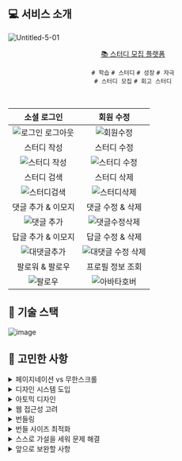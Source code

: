 ## 💻 서비스 소개

![Untitled-5-01](https://user-images.githubusercontent.com/68919333/195964523-e2d4c5a6-03c7-44ac-bebb-af9f2b952101.png)

<div align="center">

[📚 스터디 모집 플랫폼](https://lnshare-study.com/) <br>

`# 학습` `# 스터디` `# 성장` `# 자극` <br/>
`# 스터디 모집` `# 회고 스터디`

</div>
<br/>

|                                                        소셜 로그인                                                        |                                                         회원 수정                                                          |
| :-----------------------------------------------------------------------------------------------------------------------: | :------------------------------------------------------------------------------------------------------------------------: |
| ![로그인 로그아웃](https://user-images.githubusercontent.com/58525009/197402080-761812a4-c887-4c16-bc5b-7430c6f6b069.gif) |     ![회원수정](https://user-images.githubusercontent.com/58525009/197403387-31ebd007-bdb4-453d-8635-fa65f75517be.gif)     |
|                                                        스터디 작성                                                        |                                                        스터디 수정                                                         |
|   ![스터디 작성](https://user-images.githubusercontent.com/58525009/197402091-13c5d48c-41f8-43b4-9f71-3a90511f409e.gif)   |   ![스터디 수정](https://user-images.githubusercontent.com/58525009/197401459-650b51a3-b9a0-4d18-99b4-0ffadfc44243.gif)    |
|                                                        스터디 검색                                                        |                                                        스터디 삭제                                                         |
|   ![스터디검색](https://user-images.githubusercontent.com/58525009/200170826-e1dd3867-10d3-445e-be1c-c09e4ebee770.gif)    |    ![스터디삭제](https://user-images.githubusercontent.com/58525009/200170970-2a591183-0fd8-4feb-8731-a52e04cc902d.gif)    |
|                                                    댓글 추가 & 이모지                                                     |                                                      댓글 수정 & 삭제                                                      |
|    ![댓글 추가](https://user-images.githubusercontent.com/58525009/197402435-dd68f674-10ad-451f-b114-1d39949408cf.gif)    |   ![댓글수정삭제](https://user-images.githubusercontent.com/58525009/197402620-39b80f5d-9437-4708-9654-15aef4cd45a7.gif)   |
|                                                    답글 추가 & 이모지                                                     |                                                      답글 수정 & 삭제                                                      |
|   ![대댓글추가](https://user-images.githubusercontent.com/58525009/197402835-d75bb41b-8b24-4bc3-a919-874fea4f20fa.gif)    | ![대댓글 수정 삭제](https://user-images.githubusercontent.com/58525009/197403213-c5721a86-5f92-4584-b79c-3ab3db47ccdc.gif) |
|                                                      팔로워 & 팔로우                                                      |                                                      프로필 정보 조회                                                      |
|     ![팔로우](https://user-images.githubusercontent.com/58525009/200167901-dd60c14d-f073-4184-809d-d0979e968113.gif)      |    ![아바타호버](https://user-images.githubusercontent.com/58525009/200170556-5e11f395-581f-4630-ad73-de8e2a3cae0a.gif)    |

## 🏃 기술 스택

![image](https://user-images.githubusercontent.com/58525009/200190120-ddfce5db-8a07-49d4-9920-0bfaf6637de6.png)

## 📑 고민한 사항

<details>
<summary>페이지네이션 vs 무한스크롤</summary>

- 페이지네이션, 무한스크롤을 상황에 맞게 적용
    - 스터디 글 목록 페이지에서는 스터디 모집글을 사용자가 찾을 것이기 때문에 페이지네이션이 적합하다고 판단하였습다. 하지만 랜딩 페이지는 서비스를 맛보기로 소개하는 것이기 때문에 무한스크롤로 해도 크게 상관없다고 판단하였습니다. 하지만 그렇게 되면 사용자가 푸터를 초기화면에서 찾기 어렵습니다. 애써 찾게되더라도 무한스크롤로 다시 로딩되면 푸터는 시야에서 사라지기 때문입니다. 그런 면에서 페이지네이션이나 ‘더보기’버튼을 눌러서 로딩하게 되면 푸터를 볼 수 있다고 생각하여 그 방식들이 더 적합하다고 판단하였습니다. 여기서는 글을 찾는 목적이 아니므로 보통의 페이지네이션보다 ‘더보기’가 가장 적합하다고 판단하였다. 그렇다면 실제 서비스에서는 어떻게 적용했을지 찾아보았습니다.
- 실제 서비스를 찾아보며 근거 보완
    - 페이스북은 무한스크롤로 렌더링하되 푸터를 프로필 메뉴바 하단에서 확인할 수 있게 하였습니다.
    - 깃허브와 네이버는 ‘더보기’버튼을 두어서 누르면 추가적으로 로딩하게 하는 대신에 사용자가 원하면 그 버튼을 누리지 않고 푸터를 볼 수 있도록 하였습니다.
- 최종 결정하여 프로젝트에 적용
    
     랜딩 페이지는 더보기 버튼으로 결정하였습니다. 스터디 글을 찾는 목적이 아니라 최근 글들을 엿볼 수 있는 공간이기 때문입니다. 글 목록 페이지는 기본 페이지네이션을 적용합니다. 스터디 글을 찾는데 편리하기 때문입니다.
    
     그렇다면 무한스크롤은 어디에 적용하는것이 좋을지 고민하였습니다. 댓글과 같이 크게 컨텐츠를 찾지 않고 나열해도 되는부분에 적용하고자 하였습니다. 그래서 댓글, 답글 다는 부분에 적용하도록 결정했습니다.
    
- 이후 계획 - 백엔드와 빠른 데이터 로딩과 렌더링에 더 중점
    
    지금까지는 서비스가 작기 때문에 프론트엔드적으로 생각하여 적용하였습니다. 하지만 이후 서비스가 커지면서 효과적인 데이터 로딩과 렌더링이 필요하다고 생각합니다. 그래서 팔로우, 팔로워 목록은 커서 기반 페이지네이션으로 불러와서 무한스크롤로 렌더링 하고 있습니다. 이 부분을 다른 페이지네이션에도 추후 리팩토링할 예정입니다. 프론트엔드적으로는 이전 방식이 더 사용자 경험에 좋다고 생각하지만, 서버와의 빠른 데이터 로딩과 렌더링이 더 가능하다면 그 부분에 더 집중하는것이 좋다고 생각하여서 개선하고자 합니다.
</details>

<details>
<summary>디자인 시스템 도입</summary>

- 문제
    - Figma를 작성하면서 일관된 UI를 제공하지 않다고 판단하였습니다.
    - 새로운 UI가 추가될때 기존의 컴포넌트를 재활용하기 어렵습니다.
- 해결
    - 디자인시스템의 한 방법으로 아토믹 디자인을 도입하면 이 부분을 효과적으로 해결할 수 있다고 판단하였습니다.
    - Figma에서 일관된 크기, 모양의 요소를 재활용하도록 작성하고 기본적인 색상, 크기에 대한 요소들을 결정하였습니다.
    - 디자인의 기본 요소들을 세팅하고 이를 기반으로 공통 컴포넌트를 먼저 개발한 이후에 bottom up 방식으로 구현해나갑니다.
    - 디자인 시스템을 구축하고 기존 프로젝트에 적용하고 이를 관찰하여 다시 디자인 시스템을 개선할 필요성이 있습니다. 또한 다른 파트 팀원에게 프론트엔드의 컴포넌트 구현 단계를 효과적으로 전달하기 위하여 storybook을 도입하였습니다.

</details>

<details>
<summary>아토믹 디자인</summary>

- 폴더구조

폴더구조를 atom, molecule, organism 등으로 나누게 되면 개발할때에 어떤 컴포넌트를 호출할지 헷갈릴거라고 생각하였습니다. 왜냐하면 구현할때에 해당 컴포넌트를 불러오려고 이름을 떠올리기 때문입니다. 그래서 폴더구조는 header, footer와 같이 컴포넌트 이름으로 하였습니다.

- 고민사항

page를 제외한 atom, molecule, organism은 순수함수로 해야해서 전역상태조차 사용하지 않고 page로부터 props로 다 받아야하는데 왜 그래야하는지 고민중입니다. 해당 컴포넌트에서만 필요한 지역변수는 순수함수에 위배되지 않는지 궁금합니다. props로만 내려주는것이 props drilling이 심해져서 전역상태로 리택토링할 예정입니다. 이러한 이유로 아토믹 디자인을 제한적으로 도입하여 atom, molecule, organism등을 개념적으로 생각하여 설계하고 구현하고자 하였습니다. template는 atomic design을 위한 억지로 적용하게 되는것 같아서 각 공통에 사용하는 헤더와 푸터가 적용되도록 Layout컴포넌트를 만들때 활용하였습니다.

</details>

<details>
<summary>웹 접근성 고려 </summary>

- 이모지

img 태그에 alt가 null이나 “”인 경우에 screen reader는 해당 img에 대하여 알려주지 않습니다. 보통 단순히 꾸미기 위한 이미지의 경우에 이러한 특성을 이용합니다.

aria-label을 이용하여 다른 태그에서 label을 설정할 수 있습니다. 만약 값을 “”로 하는 경우에 대해 어떻게 되는지 궁금하여 w3문서를 보았지만 비어있는 값인 경우에 대한 언급이 없었습니다.

그래서 aria-label이 “”인 경우 aria-label을 hidden으로 처리하여 화면에는 보이되 screen reader에서 읽히지 않게 하였습니다. 즉, 꾸미기 위한 이미지와 같이 특별한 의미가 없는 경우에 개발시에 aria-label을 “”으로 설정하면 screen reader가 무시하도록 하였습니다. 가령 글에 대한 이모지는 사용자간의 상호작용으로 필요하겠지만 댓글에 스마일을 여러개 하면 불필요할 것입니다. 이럴때에 스마일 하나를 제외하고는 label을 빈 값으로 해도 충분하다고 판단하였습니다. 이 부분은 당장 프로젝트에는 상호작용에만 필요한 이모지만 있겠지만 큰 작업이 아니기 때문에 중간에 디자인 변경 및 추후 확장시에 이용될 수 있도록 고려하였습니다.

```jsx
<span
    // ...
    aria-label={label}
    aria-hidden={label ? 'false' : 'true'}
  >
    {content}
  </span>
```

하지만 span과 같이 중립적인 태그인데 어떤 의미를 부여해야할때가 있습니다. 예를들어 string의 emoji를 span으로 감쌌다면 그것이 이미지이고 그것의 설명이 smile이라고 주고 싶을 수 있습니다.

```jsx
<span role="img" aria-label="smile">{content}</span>
```

screen reader가 smile의 이미지로 읽을 수 있게 하였습니다.

최종적으로 다음과 같이 작성하였습니다.

```jsx
<span
    // ...
    role="img"
    aria-label={label}
    aria-hidden={label ? 'false' : 'true'}
  >
    {content}
  </span>
```

</details>

<details>
<summary>번들링</summary>

- 필요성
    
    백엔드 nginx에 배포할때 번들링을 하여 올리는 작업이 필요하였습니다.
    
- 과정
    
    production 모드로 webpack을 이용하여 번들링 하였습니다. MiniCssExtractPlugin 플러그인을 이용하여 css 파일을 별도 파일로 추출하였습니다. CssMinimizerPlugin 플러그인을 이용하여 css를 최적화 하였습니다.

</details>

<details>
<summary>번들 사이즈 최적화</summary>

![image](https://user-images.githubusercontent.com/58525009/203201845-ce0e690b-19c4-423c-a3a9-ec48ded68fbf.png)
- gzipped 기준으로 번들 사이즈 모니터링 필요성
    
    `webpack-bundle-analyzer`를 이용하여 번들 사이즈를 모니터링 하고 있습니다. 실제로 번들러를 거쳤을때의 압축된 사이즈를 알기 위하여 gzipped를 기준으로 번들 사이즈를 모니터링하고 있습니다. 압축된 사이즈는 전달하는 속도에 영향을 미치지만 압축되지 않은 사이즈는 파싱, 컴파일, js 실행시간에 영향을 끼치기 때문입니다.
    
- 상황
    
    react-icons를 사용하여 이것으로 인하여 사이즈를 많이 차지할것을 우려하여 모니터링을 시작하였습니다. 특정 아이콘을 위하여 react-icons를 전체 불러오는것이 아닌 해당 icon에 해당하는 부분이 import되는것으로 react-icons가 개선되서 그런지 생각보다 사이즈를 차지하지 않았습니다. 현재는 아이콘이 퀄리티있게 만들 디자이너가 존재하지 않기 때문에 라이브러리를 사용했지만 디자이너가 있게 된다면 이 조차도 사이즈를 줄일 수 있을것입니다. 그렇다고 현재 사이즈를 많이 차지하는것도 아니라 일단 그래도 두었습니다. 
    
     다만, 생각보다 암호화 라이브러리가 사이즈를 차지 한다는 것을 알 수 있었습니다. 추후 로그인 관련되어서는 백엔드와 대대적으로 논의 및 리팩토링을 하기로 하였습니다. 백엔드가 로그인 세션 기능을 다 처리하게 된다면 프론트에서 암호화하는 라이브러리도 걷어낼 수 있을것입니다.

</details>

<details>
<summary>스스로 가설을 세워 문제 해결</summary>

- 어려운점
    
    실제로 배포할 서비스를 염두해 두고 개발을 하다보니 어떤 문제가 발생하였을때 주변에 물어봐도 모르는 경우가 많았고 검색해도 저의 상황에 맞게 무엇이 문제이고 해결책은 무엇인지 찾기가 어려웠습니다. 
    
- 예시 상황
    
    예를 들어 깃허브 로그인시 깃허브 계정에 설정한 콜백 url로 이동하게 되는데 이동하고 나서는 클라이언트의 라우팅을 따르지 않는 상황이 발생하였습니다. ([`https://lnshare-study.com/`](https://lnshare-study.com/) → [`https://lnshare-study.com/loading`](https://lnshare-study.com/loading) 로 이동시)
    
    loading페이지가 클라이언트 라우팅을 따라서 로그인 후 이전 페이지로 돌아가는데 그 이후에 라우팅 대로 동작하지 않았습니다. 
    
- 원인 파악
    
    클라이언트 라우팅을 벗어났다는 것이기 때문에 /loading 부터는 클라이언트의 라우팅을 따르지 않고 깃허브가 콜백 url로 지정해주는 순간 클라이언트 라우팅을 벗어나서 깃허브가 요청한 url로 이동한 것이라고 생각하였습니다. 
    
- 가설 설정 및 실행, 해결
    
    클라이언트 단에서 통제할 수 있는것이 아니기 때문에 nginx의 try_files를 설정하여 서버단에서 해당 url일 경우 클라이언트 라우팅으로 연결되도록 설정하면 될것이라고 예상하였습니다. 백엔드에게 이를 요청했고 설정해보니 예상은 맞았습니다. 문제 원인의 가설과 해결책 모두 올바르게 찾을 수 있었습니다.

</details>

<details>
<summary>앞으로 보완할 사항</summary>

- 렌더링 최적화
- 로직과 디자인 분리
- Suspense 컴포넌트를 이용하여 선언형 코드로 리팩토링
- 사용자 작성중인 페이지에서 벗어나는 경우 대처
    - 임시저장
    - 내용이 유실될 수 있음을 알림창으로 알림

</details>
